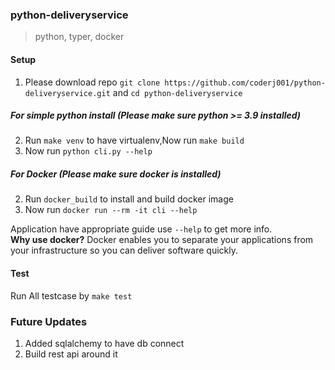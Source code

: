 ### python-deliveryservice
> python, typer, docker

#### Setup
1. Please download repo `git clone https://github.com/coderj001/python-deliveryservice.git` and `cd python-deliveryservice`
##### For simple python install (Please make sure python >= 3.9 installed)
2. Run `make venv` to have virtualenv,Now run `make build`
3. Now run `python cli.py --help`
##### For Docker (Please make sure docker is installed)
2. Run `docker_build` to install and build docker image
3. Now run `docker run --rm -it cli --help`

Application have appropriate guide use `--help` to get more info.<br />
**Why use docker?**
Docker enables you to separate your applications from your infrastructure so you can deliver software quickly.


#### Test
Run All testcase by `make test`

### Future Updates
1. Added sqlalchemy to have db connect
2. Build rest api around it
